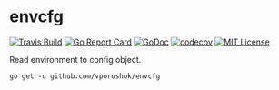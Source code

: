 # envcfg

[![Travis Build](https://travis-ci.com/vporoshok/envcfg.svg?branch=master)](https://travis-ci.com/vporoshok/envcfg)
[![Go Report Card](https://goreportcard.com/badge/github.com/vporoshok/envcfg)](https://goreportcard.com/report/github.com/vporoshok/envcfg)
[![GoDoc](http://img.shields.io/badge/GoDoc-Reference-blue.svg)](https://godoc.org/github.com/vporoshok/envcfg)
[![codecov](https://codecov.io/gh/vporoshok/envcfg/branch/master/graph/badge.svg)](https://codecov.io/gh/vporoshok/envcfg)
[![MIT License](https://img.shields.io/github/license/mashape/apistatus.svg)](LICENSE)

Read environment to config object.

```
go get -u github.com/vporoshok/envcfg
```

